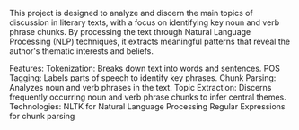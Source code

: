 
This project is designed to analyze and discern the main topics of discussion in literary texts, with a focus on identifying key noun and verb phrase chunks. By processing the text through Natural Language Processing (NLP) techniques, it extracts meaningful patterns that reveal the author's thematic interests and beliefs.

Features:
Tokenization: Breaks down text into words and sentences.
POS Tagging: Labels parts of speech to identify key phrases.
Chunk Parsing: Analyzes noun and verb phrases in the text.
Topic Extraction: Discerns frequently occurring noun and verb phrase chunks to infer central themes.
Technologies:
NLTK for Natural Language Processing
Regular Expressions for chunk parsing
